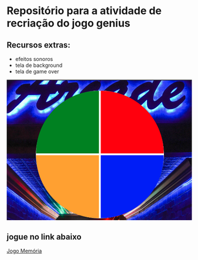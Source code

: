 # Repositório para a atividade de recriação do jogo genius

## Recursos extras:

* efeitos sonoros
* tela de background
* tela de game over

![alt text](https://github.com/alissonrangel/DIO-jogo-genius/blob/main/img/game.png?raw=true)

## jogue no link abaixo

[Jogo Memória](https://www.jogos.alissonescorcio.life/DIO-jogo-memoria/index.html "Jogo Memória")